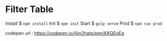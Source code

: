 
# Filter Table

Install $ `npm install`
Init $  `npm init`
Start $ `gulp serve`
Prod $ `npm run prod`

codepen url : https://codepen.io/lijin2hats/pen/KKQEqEg

